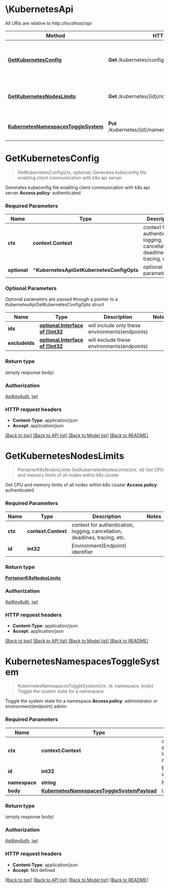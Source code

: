 # \KubernetesApi

All URIs are relative to *http://localhost/api*

Method | HTTP request | Description
------------- | ------------- | -------------
[**GetKubernetesConfig**](KubernetesApi.md#GetKubernetesConfig) | **Get** /kubernetes/config | Generates kubeconfig file enabling client communication with k8s api server
[**GetKubernetesNodesLimits**](KubernetesApi.md#GetKubernetesNodesLimits) | **Get** /kubernetes/{id}/nodes_limits | Get CPU and memory limits of all nodes within k8s cluster
[**KubernetesNamespacesToggleSystem**](KubernetesApi.md#KubernetesNamespacesToggleSystem) | **Put** /kubernetes/{id}/namespaces/{namespace}/system | Toggle the system state for a namespace


# **GetKubernetesConfig**
> GetKubernetesConfig(ctx, optional)
Generates kubeconfig file enabling client communication with k8s api server

Generates kubeconfig file enabling client communication with k8s api server **Access policy**: authenticated

### Required Parameters

Name | Type | Description  | Notes
------------- | ------------- | ------------- | -------------
 **ctx** | **context.Context** | context for authentication, logging, cancellation, deadlines, tracing, etc.
 **optional** | ***KubernetesApiGetKubernetesConfigOpts** | optional parameters | nil if no parameters

### Optional Parameters
Optional parameters are passed through a pointer to a KubernetesApiGetKubernetesConfigOpts struct

Name | Type | Description  | Notes
------------- | ------------- | ------------- | -------------
 **ids** | [**optional.Interface of []int32**](int32.md)| will include only these environments(endpoints) | 
 **excludeIds** | [**optional.Interface of []int32**](int32.md)| will exclude these environments(endpoints) | 

### Return type

 (empty response body)

### Authorization

[ApiKeyAuth](../README.md#ApiKeyAuth), [jwt](../README.md#jwt)

### HTTP request headers

 - **Content-Type**: application/json
 - **Accept**: application/json

[[Back to top]](#) [[Back to API list]](../README.md#documentation-for-api-endpoints) [[Back to Model list]](../README.md#documentation-for-models) [[Back to README]](../README.md)

# **GetKubernetesNodesLimits**
> PortainerK8sNodesLimits GetKubernetesNodesLimits(ctx, id)
Get CPU and memory limits of all nodes within k8s cluster

Get CPU and memory limits of all nodes within k8s cluster **Access policy**: authenticated

### Required Parameters

Name | Type | Description  | Notes
------------- | ------------- | ------------- | -------------
 **ctx** | **context.Context** | context for authentication, logging, cancellation, deadlines, tracing, etc.
  **id** | **int32**| Environment(Endpoint) identifier | 

### Return type

[**PortainerK8sNodesLimits**](portainer.K8sNodesLimits.md)

### Authorization

[ApiKeyAuth](../README.md#ApiKeyAuth), [jwt](../README.md#jwt)

### HTTP request headers

 - **Content-Type**: application/json
 - **Accept**: application/json

[[Back to top]](#) [[Back to API list]](../README.md#documentation-for-api-endpoints) [[Back to Model list]](../README.md#documentation-for-models) [[Back to README]](../README.md)

# **KubernetesNamespacesToggleSystem**
> KubernetesNamespacesToggleSystem(ctx, id, namespace, body)
Toggle the system state for a namespace

Toggle the system state for a namespace **Access policy**: administrator or environment(endpoint) admin

### Required Parameters

Name | Type | Description  | Notes
------------- | ------------- | ------------- | -------------
 **ctx** | **context.Context** | context for authentication, logging, cancellation, deadlines, tracing, etc.
  **id** | **int32**| Environment(Endpoint) identifier | 
  **namespace** | **string**| Namespace name | 
  **body** | [**KubernetesNamespacesToggleSystemPayload**](KubernetesNamespacesToggleSystemPayload.md)| Update details | 

### Return type

 (empty response body)

### Authorization

[ApiKeyAuth](../README.md#ApiKeyAuth), [jwt](../README.md#jwt)

### HTTP request headers

 - **Content-Type**: application/json
 - **Accept**: Not defined

[[Back to top]](#) [[Back to API list]](../README.md#documentation-for-api-endpoints) [[Back to Model list]](../README.md#documentation-for-models) [[Back to README]](../README.md)

